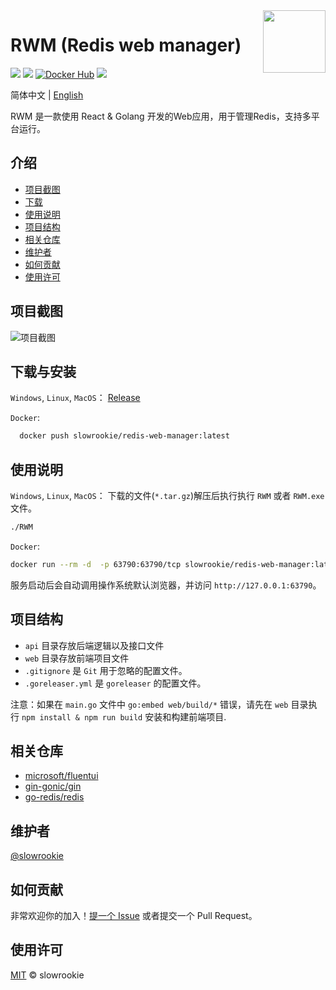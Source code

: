 <!-- https://github.com/RichardLitt/standard-readme -->

<img align="right" width="100" src="https://user-images.githubusercontent.com/1582077/131063491-58e25690-6180-4e2b-9c8e-801649b2423e.png">

# RWM (Redis web manager)

[![](https://img.shields.io/badge/License-MIT-blue.svg)](https://github.com/slowrookie/redis-web-manager/blob/master/LICENSE)
[![](https://github.com/slowrookie/redis-web-manager/actions/workflows/release.yml/badge.svg)](https://github.com/slowrookie/redis-web-manager/actions/workflows/release.yml)
[![Docker Hub](https://img.shields.io/docker/pulls/slowrookie/redis-web-manager.svg)](https://hub.docker.com/r/slowrookie/redis-web-manager)
![](https://shields.io/github/v/release/slowrookie/redis-web-manager)


简体中文 | [English](README.md)

RWM 是一款使用 React & Golang 开发的Web应用，用于管理Redis，支持多平台运行。

## 介绍
  - [项目截图](#项目截图)
  - [下载](#下载与安装)
  - [使用说明](#使用说明)
  - [项目结构](#项目结构)
  - [相关仓库](#相关仓库)
  - [维护者](#维护者)
  - [如何贡献](#如何贡献)
  - [使用许可](#使用许可)

## 项目截图
![项目截图](https://user-images.githubusercontent.com/1582077/131060729-54eeef49-9a16-4f72-8ca7-2dee2ba9a33e.jpg)


## 下载与安装

`Windows`, `Linux`, `MacOS`：
  [Release](https://github.com/slowrookie/redis-web-manager/releases)

`Docker`: 
  ```sh 
    docker push slowrookie/redis-web-manager:latest 
  ````

## 使用说明

`Windows`, `Linux`, `MacOS`：
下载的文件(`*.tar.gz`)解压后执行执行 `RWM` 或者 `RWM.exe` 文件。

```sh
./RWM
```

`Docker`:
```sh
docker run --rm -d  -p 63790:63790/tcp slowrookie/redis-web-manager:latest
```

服务启动后会自动调用操作系统默认浏览器，并访问 `http://127.0.0.1:63790`。

## 项目结构

- `api` 目录存放后端逻辑以及接口文件
- `web` 目录存放前端项目文件
- `.gitignore` 是 `Git` 用于忽略的配置文件。
- `.goreleaser.yml` 是 `goreleaser` 的配置文件。
 
注意：如果在 `main.go` 文件中 `go:embed web/build/*` 错误，请先在 `web` 目录执行 `npm install & npm run build` 安装和构建前端项目.

## 相关仓库

- [microsoft/fluentui](https://github.com/microsoft/fluentui)
- [gin-gonic/gin](https://github.com/gin-gonic/gin)
- [go-redis/redis](https://github.com/go-redis/redis)

## 维护者

[@slowrookie](https://github.com/slowrookie)

## 如何贡献

非常欢迎你的加入！[提一个 Issue](https://github.com/slowrookie/redis-web-manager/issues/new) 或者提交一个 Pull Request。


## 使用许可

[MIT](LICENSE) © slowrookie
